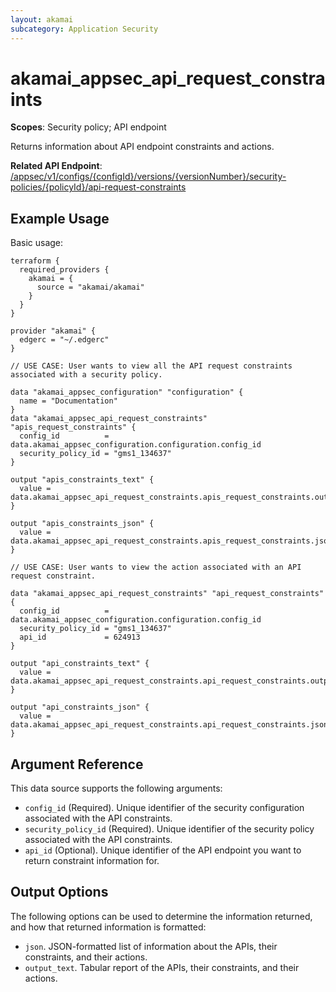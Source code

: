 ```yaml
---
layout: akamai
subcategory: Application Security
---
```


# akamai_appsec_api_request_constraints

**Scopes**: Security policy; API endpoint

Returns information about API endpoint constraints and actions. 

**Related API Endpoint**: [/appsec/v1/configs/{configId}/versions/{versionNumber}/security-policies/{policyId}/api-request-constraints](https://techdocs.akamai.com/application-security/reference/get-api-request-constraints)

## Example Usage

Basic usage:

```
terraform {
  required_providers {
    akamai = {
      source = "akamai/akamai"
    }
  }
}

provider "akamai" {
  edgerc = "~/.edgerc"
}

// USE CASE: User wants to view all the API request constraints associated with a security policy.

data "akamai_appsec_configuration" "configuration" {
  name = "Documentation"
}
data "akamai_appsec_api_request_constraints" "apis_request_constraints" {
  config_id          = data.akamai_appsec_configuration.configuration.config_id
  security_policy_id = "gms1_134637"
}

output "apis_constraints_text" {
  value = data.akamai_appsec_api_request_constraints.apis_request_constraints.output_text
}

output "apis_constraints_json" {
  value = data.akamai_appsec_api_request_constraints.apis_request_constraints.json
}

// USE CASE: User wants to view the action associated with an API request constraint.

data "akamai_appsec_api_request_constraints" "api_request_constraints" {
  config_id          = data.akamai_appsec_configuration.configuration.config_id
  security_policy_id = "gms1_134637"
  api_id             = 624913
}

output "api_constraints_text" {
  value = data.akamai_appsec_api_request_constraints.api_request_constraints.output_text
}

output "api_constraints_json" {
  value = data.akamai_appsec_api_request_constraints.api_request_constraints.json
}
```

## Argument Reference

This data source supports the following arguments:

- `config_id` (Required). Unique identifier of the security configuration associated with the API constraints.
- `security_policy_id` (Required). Unique identifier of the security policy associated with the API constraints.
- `api_id` (Optional). Unique identifier of the API endpoint you want to return constraint information for.

## Output Options

The following options can be used to determine the information returned, and how that returned information is formatted:

- `json`. JSON-formatted list of information about the APIs, their constraints, and their actions.
- `output_text`. Tabular report of the APIs, their constraints, and their actions.
